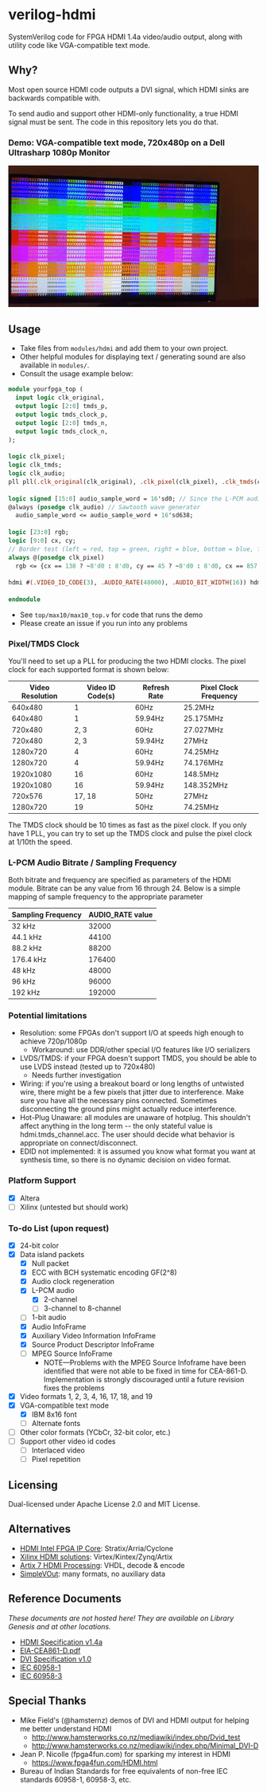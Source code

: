 # verilog-hdmi

SystemVerilog code for FPGA HDMI 1.4a video/audio output, along with utility code like VGA-compatible text mode.

## Why?

Most open source HDMI code outputs a DVI signal, which HDMI sinks are backwards compatible with.

To send audio and support other HDMI-only functionality, a true HDMI signal must be sent. The code in this repository lets you do that.

### Demo: VGA-compatible text mode, 720x480p on a Dell Ultrasharp 1080p Monitor

![GIF showing VGA-compatible text mode on a monitor](demo.gif)

## Usage

* Take files from `modules/hdmi` and add them to your own project.
* Other helpful modules for displaying text / generating sound are also available in `modules/`.
* Consult the usage example below:
```systemverilog
module yourfpga_top (
  input logic clk_original,
  output logic [2:0] tmds_p,
  output logic tmds_clock_p,
  output logic [2:0] tmds_n,
  output logic tmds_clock_n,
);

logic clk_pixel;
logic clk_tmds;
logic clk_audio;
pll pll(.clk_original(clk_original), .clk_pixel(clk_pixel), .clk_tmds(clk_tmds), .clk_audio(clk_audio));

logic signed [15:0] audio_sample_word = 16'sd0; // Since the L-PCM audio is 2-channel by default, this is mono audio.
@always (posedge clk_audio) // Sawtooth wave generator
  audio_sample_word <= audio_sample_word + 16'sd638;

logic [23:0] rgb;
logic [9:0] cx, cy;
// Border test (left = red, top = green, right = blue, bottom = blue, fill = black)
always @(posedge clk_pixel)
  rgb <= {cx == 138 ? ~8'd0 : 8'd0, cy == 45 ? ~8'd0 : 8'd0, cx == 857 || cy == 524 ? ~8'd0 : 8'd0};

hdmi #(.VIDEO_ID_CODE(3), .AUDIO_RATE(48000), .AUDIO_BIT_WIDTH(16)) hdmi(.clk_tmds(clk_tmds), .clk_pixel(clk_pixel), .clk_audio(clk_audio), .rgb(rgb), .audio_sample_word('{audio_sample_word, audio_sample_word}), .tmds_p(tmds_p), .tmds_clock_p(tmds_clock_p), .tmds_n(tmds_n), .tmds_clock_n(tmds_clock_n), .cx(cx), .cy(cy));

endmodule
```

* See `top/max10/max10_top.v` for code that runs the demo
* Please create an issue if you run into any problems

### Pixel/TMDS Clock

You'll need to set up a PLL for producing the two HDMI clocks. The pixel clock for each supported format is shown below:

|Video Resolution|Video ID Code(s)|Refresh Rate|Pixel Clock Frequency|
|---|---|---|---|
|640x480|1|60Hz|25.2MHz|
|640x480|1|59.94Hz|25.175MHz|
|720x480|2, 3|60Hz|27.027MHz|
|720x480|2, 3|59.94Hz|27MHz|
|1280x720|4|60Hz|74.25MHz|
|1280x720|4|59.94Hz|74.176MHz|
|1920x1080|16|60Hz|148.5MHz|
|1920x1080|16|59.94Hz|148.352MHz|
|720x576|17, 18|50Hz|27MHz|
|1280x720|19|50Hz|74.25MHz|

The TMDS clock should be 10 times as fast as the pixel clock.  If you only have 1 PLL, you can try to set up the TMDS clock and pulse the pixel clock at 1/10th the speed.

### L-PCM Audio Bitrate / Sampling Frequency

Both bitrate and frequency are specified as parameters of the HDMI module. Bitrate can be any value from 16 through 24. Below is a simple mapping of sample frequency to the appropriate parameter

|Sampling Frequency|AUDIO_RATE value|
|---|---|
|32 kHz|32000|
|44.1 kHz|44100|
|88.2 kHz|88200|
|176.4 kHz|176400|
|48 kHz|48000|
|96 kHz|96000|
|192 kHz|192000|

### Potential limitations

* Resolution: some FPGAs don't support I/O at speeds high enough to achieve 720p/1080p
	* Workaround: use DDR/other special I/O features like I/O serializers
* LVDS/TMDS: if your FPGA doesn't support TMDS, you should be able to use LVDS instead (tested up to 720x480)
    * Needs further investigation
* Wiring: if you're using a breakout board or long lengths of untwisted wire, there might be a few pixels that jitter due to interference. Make sure you have all the necessary pins connected. Sometimes disconnecting the ground pins might actually reduce interference.
* Hot-Plug Unaware: all modules are unaware of hotplug. This shouldn't affect anything in the long term -- the only stateful value is hdmi.tmds_channel.acc. The user should decide what behavior is appropriate on connect/disconnect.
* EDID not implemented: it is assumed you know what format you want at synthesis time, so there is no dynamic decision on video format.

### Platform Support

- [x] Altera
- [ ] Xilinx (untested but should work)

### To-do List (upon request)
- [x] 24-bit color
- [x] Data island packets
	- [x] Null packet
	- [x] ECC with BCH systematic encoding GF(2^8)
	- [x] Audio clock regeneration
	- [x] L-PCM audio
		- [x] 2-channel
		- [ ] 3-channel to 8-channel
	- [ ] 1-bit audio
	- [x] Audio InfoFrame
	- [x] Auxiliary Video Information InfoFrame
	- [x] Source Product Descriptor InfoFrame
	- [ ] MPEG Source InfoFrame
		- NOTE—Problems with the MPEG Source Infoframe have been identified that were not able to be fixed in time for CEA-861-D. Implementation is strongly discouraged until a future revision fixes the problems
- [x] Video formats 1, 2, 3, 4, 16, 17, 18, and 19
- [x] VGA-compatible text mode
	- [x] IBM 8x16 font
	- [ ] Alternate fonts
- [ ] Other color formats (YCbCr, 32-bit color, etc.)
- [ ] Support other video id codes
	- [ ] Interlaced video
	- [ ] Pixel repetition

## Licensing

Dual-licensed under Apache License 2.0 and MIT License.

## Alternatives

- [HDMI Intel FPGA IP Core](https://www.intel.com/content/www/us/en/programmable/products/intellectual-property/ip/interface-protocols/m-alt-hdmi-megacore.html): Stratix/Arria/Cyclone
- [Xilinx HDMI solutions](https://www.xilinx.com/products/intellectual-property/hdmi.html#overview): Virtex/Kintex/Zynq/Artix
- [Artix 7 HDMI Processing](https://github.com/hamsternz/Artix-7-HDMI-processing): VHDL, decode & encode
- [SimpleVOut](https://github.com/cliffordwolf/SimpleVOut): many formats, no auxiliary data

## Reference Documents

*These documents are not hosted here! They are available on Library Genesis and at other locations.*

* [HDMI Specification v1.4a](https://libgen.is/book/index.php?md5=28FFF92120C7A2C88F91727004DA71ED)
* [EIA-CEA861-D.pdf](https://libgen.is/book/index.php?md5=CEE424CA0F098096B6B4EC32C32F80AA)
* [DVI Specification v1.0](https://www.cs.unc.edu/~stc/FAQs/Video/dvi_spec-V1_0.pdf)
* [IEC 60958-1](https://ia803003.us.archive.org/30/items/gov.in.is.iec.60958.1.2004/is.iec.60958.1.2004.pdf)
* [IEC 60958-3](https://ia800905.us.archive.org/22/items/gov.in.is.iec.60958.3.2003/is.iec.60958.3.2003.pdf)

## Special Thanks

* Mike Field's (@hamsternz) demos of DVI and HDMI output for helping me better understand HDMI
	* http://www.hamsterworks.co.nz/mediawiki/index.php/Dvid_test
	* http://www.hamsterworks.co.nz/mediawiki/index.php/Minimal_DVI-D
* Jean P. Nicolle (fpga4fun.com) for sparking my interest in HDMI
	* https://www.fpga4fun.com/HDMI.html
* Bureau of Indian Standards for free equivalents of non-free IEC standards 60958-1, 60958-3, etc.
